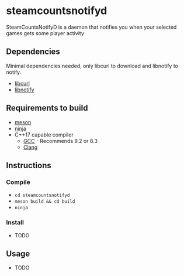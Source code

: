# steamcountsnotifyd
SteamCountsNotifyD is a daemon that notifies you when your selected games gets some player activity

## Dependencies
Minimal dependencies needed, only libcurl to download and libnotify to notify.
* [libcurl](https://curl.haxx.se/libcurl/)
* [libnotify](https://developer.gnome.org/libnotify/)

## Requirements to build
* [meson](https://mesonbuild.com/)
* [ninja](https://ninja-build.org/)
* C++17 capable compiler
  * [GCC](https://gcc.gnu.org/) - Recommends 9.2 or 8.3
  * [Clang](https://clang.llvm.org/)

## Instructions
### Compile
* `cd steamcountsnotifyd`
* `meson build && cd build`
* `ninja`
### Install
* TODO

## Usage
* TODO

